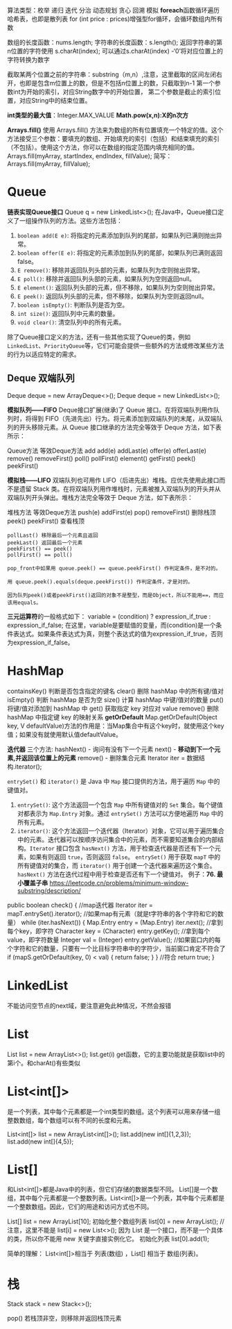 算法类型：枚举 递归 迭代 分治 动态规划 贪心 回溯 模拟
**foreach**函数循环遍历哈希表，也即是散列表
for (int price : prices)增强型for循环，会循环数组内所有数

数组的长度函数：nums.length;
字符串的长度函数：s.length();
返回字符串的第n位置的字符使用 s.charAt(index);
可以通过s.charAt(index) -‘0’将对应位置上的字符转换为数字

截取某两个位置之前的字符串：substring（m,n）,注意，这里截取的区间左闭右开，也即是包含m位置上的数，但是不包括n位置上的数，只截取到n-1
第一个参数int为开始的索引，对应String数字中的开始位置，
第二个参数是截止的索引位置，对应String中的结束位置。

**int类型的最大值**：Integer.MAX_VALUE
**Math.pow(x,n):X的n次方**

**Arrays.fill()**
使用 Arrays.fill() 方法来为数组的所有位置填充一个特定的值。这个方法接受三个参数：要填充的数组、开始填充的索引（包括）和结束填充的索引（不包括）。使用这个方法，你可以在数组的指定范围内填充相同的值。
Arrays.fill(myArray, startIndex, endIndex, fillValue);
简写：
Arrays.fill(myArray,  fillValue);
# Queue
**链表实现Queue接口**
Queue<TreeNode> q = new LinkedList<>();
在Java中，Queue接口定义了一组操作队列的方法。这些方法包括：

1. `boolean add(E e)`: 将指定的元素添加到队列的尾部，如果队列已满则抛出异常。
2. `boolean offer(E e)`: 将指定的元素添加到队列的尾部，如果队列已满则返回false。
3. `E remove()`: 移除并返回队列头部的元素，如果队列为空则抛出异常。
4. `E poll()`: 移除并返回队列头部的元素，如果队列为空则返回null。
5. `E element()`: 返回队列头部的元素，但不移除，如果队列为空则抛出异常。
6. `E peek()`: 返回队列头部的元素，但不移除，如果队列为空则返回null。
7. `boolean isEmpty()`: 判断队列是否为空。
8. `int size()`: 返回队列中元素的数量。
9. `void clear()`: 清空队列中的所有元素。

除了Queue接口定义的方法，还有一些其他实现了Queue的类，例如`LinkedList`、`PriorityQueue`等，它们可能会提供一些额外的方法或修改某些方法的行为以适应特定的需求。


## Deque 双端队列
Deque<Integer> deque = new ArrayDeque<>();
Deque<Integer> deque = new LinkedList<>();

**模拟队列——FIFO**
Deque接口扩展(继承)了 Queue 接口。在将双端队列用作队列时，将得到 FIFO（先进先出）行为。将元素添加到双端队列的末尾，从双端队列的开头移除元素。从 Queue 接口继承的方法完全等效于 Deque 方法，如下表所示：

Queue方法	等效Deque方法
add add(e)	addLast(e)
offer(e)	offerLast(e)
remove()	removeFirst()
poll()	    pollFirst()
element()	getFirst()
peek()	    peekFirst()


**模拟栈——LIFO**
双端队列也可用作 LIFO（后进先出）堆栈。应优先使用此接口而不是遗留 Stack 类。在将双端队列用作堆栈时，元素被推入双端队列的开头并从双端队列开头弹出。堆栈方法完全等效于 Deque 方法，如下表所示：

堆栈方法	 等效Deque方法
push(e)	    addFirst(e)
pop()	    removeFirst() 删除栈顶
peek()	    peekFirst()   查看栈顶


    pollLast() 移除最后一个元素且返回
    peekLast() 返回最后一个元素
    peekFirst() == peek()
    pollFirst() == poll()

    pop_front中如果用 queue.peek() == queue.peekFirst() 作判定条件，是不对的。

    用 queue.peek().equals(deque.peekFirst()) 作判定条件，才是对的。

    因为队列peek()或者peekFirst()返回的对象不是整型，而是Object，所以不能用==，而应该用equals。

**三元运算符**的一般格式如下：
variable = (condition) ? expression_if_true : expression_if_false;
在这里，variable是要赋值的变量，而(condition)是一个条件表达式。如果条件表达式为真，则整个表达式的值为expression_if_true，否则为expression_if_false。

# HashMap
containsKey()   判断是否包含指定的键名
clear()	        删除 hashMap 中的所有键/值对
isEmpty()	    判断 hashMap 是否为空
size()	        计算 hashMap 中键/值对的数量
put()	        将键/值对添加到 hashMap 中
get()	        获取指定 key 对应对 value
remove()	    删除 hashMap 中指定键 key 的映射关系
**getOrDefault**
Map.getOrDefault(Object key, V defaultValue)方法的作用是：当Map集合中有这个key时，就使用这个key值；如果没有就使用默认值defaultValue。

**迭代器**
三个方法:
    hashNext() - 询问有没有下一个元素
    next() - **移动到下一个元素,并返回该位置上的元素**
    remove() - 删除集合元素
Iterator iter = 数据结构.iterator(); 

`entrySet()` 和 `iterator()` 是 Java 中 `Map` 接口提供的方法，用于遍历 `Map` 中的键值对。
1. `entrySet()`: 这个方法返回一个包含 `Map` 中所有键值对的 `Set` 集合。每个键值对都表示为 `Map.Entry` 对象。通过 `entrySet()` 方法可以方便地遍历 `Map` 中的所有元素。
2. `iterator()`: 这个方法返回一个迭代器（Iterator）对象，它可以用于遍历集合中的元素。迭代器可以按顺序访问集合中的元素，而不需要知道集合的内部结构。`Iterator` 接口包含 `hasNext()` 方法，用于检查迭代器是否还有下一个元素，如果有则返回 `true`，否则返回 `false`。
`entrySet()` 用于获取 `mapT` 中的所有键值对的集合，而 `iterator()` 用于创建一个迭代器来遍历这个集合。`hasNext()` 方法在迭代过程中用于检查是否还有下一个键值对。
例子：**76. 最小覆盖子串**
https://leetcode.cn/problems/minimum-window-substring/description/

public boolean check() {
        //map迭代器
        Iterator iter = mapT.entrySet().iterator(); 
        //如果map有元素（就是t字符串的各个字符和它的数量）
        while (iter.hasNext()) { 
            Map.Entry entry = (Map.Entry) iter.next(); 
            //拿到每个key，即字符
            Character key = (Character) entry.getKey(); 
            //拿到每个value，即字符数量
            Integer val = (Integer) entry.getValue(); 
            //如果窗口内的每个字符和它的数量，只要有一个比目标字符串中的字符少，当前窗口肯定不符合了
            if (mapS.getOrDefault(key, 0) < val) {
                return false;
            }
        } 
        //符合
        return true;
    }


# LinkedList
不能访问空节点的next域，要注意避免此种情况，不然会报错

# List
List<class> list = new ArrayList<>();
list.get(i)
get函数，它的主要功能就是获取list中的第i个。和charAt()有些类似

# List<int[]>
是一个列表，其中每个元素都是一个int类型的数组。这个列表可以用来存储一组整数数组，每个数组可以有不同的长度和元素。

List<int[]> list = new ArrayList<int[]>(); 
list.add(new int[]{1,2,3}); 
list.add(new int[]{4,5}); 

# List<Integer>[]
和List<int[]>都是Java中的列表，但它们存储的数据类型不同。
List<Integer>[]是一个数组，其中每个元素都是一个整数列表。List<int[]>是一个列表，其中每个元素都是一个整数数组。因此，它们的用途和访问方式也不同。

List<Integer>[] list = new ArrayList<Integer>[10];
初始化整个数组列表
list[0] = new ArrayList<Integer>(); 
//注意，这里不能是  list[i] = new List<>(); 因为 List 是一个接口，而不是一个具体的类，所以你不能用 new 关键字直接实例化它。
初始化列表
list[0].add(1); 



简单的理解： List<int[]>相当于 列表(数组) ，List<Integer>[] 相当于 数组(列表)。

# 栈

Stack<TreeNode> stack = new Stack<>();

pop()
若栈顶非空，则移除并返回栈顶元素
